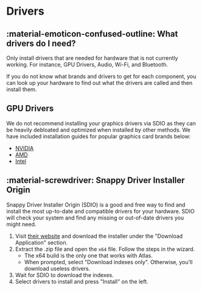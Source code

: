 # Drivers

## :material-emoticon-confused-outline: What drivers do I need?

Only install drivers that are needed for hardware that is not currently working. For instance, GPU Drivers, Audio, Wi-Fi, and Bluetooth.

If you do not know what brands and drivers to get for each component, you can look up your hardware to find out what the drivers are called and then install them.

## GPU Drivers
We do not recommend installing your graphics drivers via SDIO as they can be heavily debloated and optimized when installed by other methods. We have included installation guides for popular graphics card brands below:

* [NVIDIA](/Getting%20started/Post-Installation/Drivers/GPU/NVIDIA)
* [AMD](/Getting%20started/Post-Installation/Drivers/GPU/AMD)
* [Intel](/Getting%20started/Post-Installation/Drivers/GPU/Intel)

## :material-screwdriver: Snappy Driver Installer Origin

Snappy Driver Installer Origin (SDIO) is a good and free way to find and install the most up-to-date and compatible drivers for your hardware. SDIO will check your system and find any missing or out-of-date drivers you might need.

1. Visit [their website](https://www.glenn.delahoy.com/snappy-driver-installer-origin) and download the installer under the "Download Application" section.
2. Extract the .zip file and open the ``x64`` file. Follow the steps in the wizard.
    * The x64 build is the only one that works with Atlas.
    * When prompted, select "Download indexes only". Otherwise, you'll download useless drivers.
3. Wait for SDIO to download the indexes.
4. Select drivers to install and press "Install" on the left.